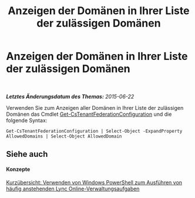 ﻿---
title: Anzeigen der Domänen in Ihrer Liste der zulässigen Domänen
TOCTitle: Anzeigen der Domänen in Ihrer Liste der zulässigen Domänen
ms:assetid: 13bceaba-5c4f-431f-864f-9e374cafa986
ms:mtpsurl: https://technet.microsoft.com/de-de/library/Dn362772(v=OCS.15)
ms:contentKeyID: 56269251
ms.date: 06/01/2017
mtps_version: v=OCS.15
ms.translationtype: HT
---

# Anzeigen der Domänen in Ihrer Liste der zulässigen Domänen

 

_**Letztes Änderungsdatum des Themas:** 2015-06-22_

Verwenden Sie zum Anzeigen aller Domänen in Ihrer Liste der zulässigen Domänen das Cmdlet [Get-CsTenantFederationConfiguration](get-cstenantfederationconfiguration.md) und die folgende Syntax:

    Get-CsTenantFederationConfiguration | Select-Object -ExpandProperty AllowedDomains | Select-Object AllowedDomain

## Siehe auch

#### Konzepte

[Kurzübersicht: Verwenden von Windows PowerShell zum Ausführen von häufig anstehenden Lync Online-Verwaltungsaufgaben](quick-reference-using-windows-powershell-to-do-common-skype-for-business-online-management-tasks.md)

